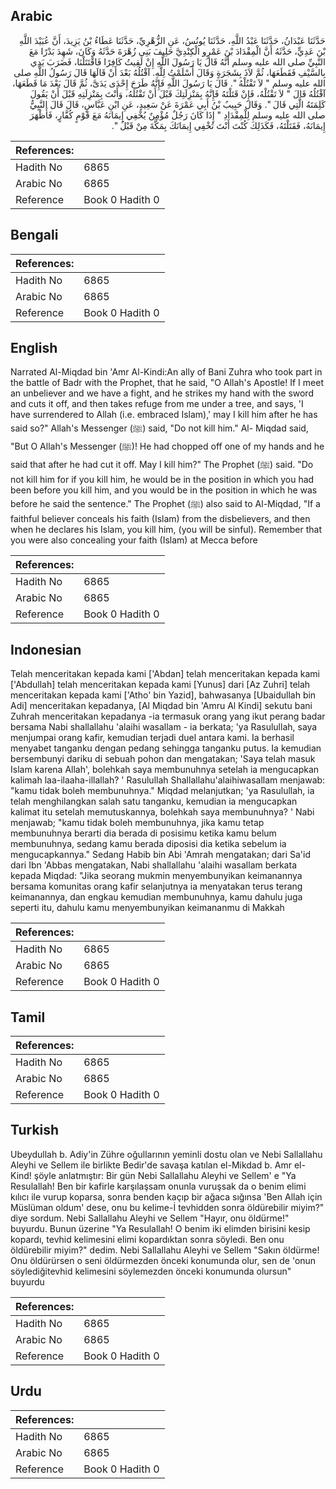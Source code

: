 ## Arabic


<div dir="rtl" lang="ar" style={{fontSize:'larger',backgroundColor:'#f8f9fa',padding:20}}>
حَدَّثَنَا عَبْدَانُ، حَدَّثَنَا عَبْدُ اللَّهِ، حَدَّثَنَا يُونُسُ، عَنِ الزُّهْرِيِّ، حَدَّثَنَا عَطَاءُ بْنُ يَزِيدَ، أَنَّ عُبَيْدَ اللَّهِ بْنَ عَدِيٍّ، حَدَّثَهُ أَنَّ الْمِقْدَادَ بْنَ عَمْرٍو الْكِنْدِيَّ حَلِيفَ بَنِي زُهْرَةَ حَدَّثَهُ وَكَانَ، شَهِدَ بَدْرًا مَعَ النَّبِيِّ صلى الله عليه وسلم أَنَّهُ قَالَ يَا رَسُولَ اللَّهِ إِنْ لَقِيتُ كَافِرًا فَاقْتَتَلْنَا، فَضَرَبَ يَدِي بِالسَّيْفِ فَقَطَعَهَا، ثُمَّ لاَذَ بِشَجَرَةٍ وَقَالَ أَسْلَمْتُ لِلَّهِ‏.‏ آقْتُلُهُ بَعْدَ أَنْ قَالَهَا قَالَ رَسُولُ اللَّهِ صلى الله عليه وسلم ‏"‏ لاَ تَقْتُلْهُ ‏"‏‏.‏ قَالَ يَا رَسُولَ اللَّهِ فَإِنَّهُ طَرَحَ إِحْدَى يَدَىَّ، ثُمَّ قَالَ بَعْدَ مَا قَطَعَهَا، آقْتُلُهُ قَالَ ‏"‏ لاَ تَقْتُلْهُ، فَإِنْ قَتَلْتَهُ فَإِنَّهُ بِمَنْزِلَتِكَ قَبْلَ أَنْ تَقْتُلَهُ، وَأَنْتَ بِمَنْزِلَتِهِ قَبْلَ أَنْ يَقُولَ كَلِمَتَهُ الَّتِي قَالَ ‏"‏‏.‏ وَقَالَ حَبِيبُ بْنُ أَبِي عَمْرَةَ عَنْ سَعِيدٍ، عَنِ ابْنِ عَبَّاسٍ، قَالَ قَالَ النَّبِيُّ صلى الله عليه وسلم لِلْمِقْدَادِ ‏"‏ إِذَا كَانَ رَجُلٌ مُؤْمِنٌ يُخْفِي إِيمَانَهُ مَعَ قَوْمٍ كُفَّارٍ، فَأَظْهَرَ إِيمَانَهُ، فَقَتَلْتَهُ، فَكَذَلِكَ كُنْتَ أَنْتَ تُخْفِي إِيمَانَكَ بِمَكَّةَ مِنْ قَبْلُ ‏"‏‏.‏
</div>
<div style={{backgroundColor:'#f8f9fa',padding:20, marginBottom: 10}}><table> <thead> <tr> <th>References:</th> <th></th> </tr> </thead> <tbody><tr><td>Hadith No</td><td>6865</td></tr><tr><td>Arabic No</td><td>6865</td></tr><tr><td>Reference</td><td>Book 0 Hadith 0</td></tr></tbody></table></div>

## Bengali


<div dir="ltr" lang="bn" style={{fontSize:'larger',backgroundColor:'#f8f9fa',padding:20}}>

</div>
<div style={{backgroundColor:'#f8f9fa',padding:20, marginBottom: 10}}><table> <thead> <tr> <th>References:</th> <th></th> </tr> </thead> <tbody><tr><td>Hadith No</td><td>6865</td></tr><tr><td>Arabic No</td><td>6865</td></tr><tr><td>Reference</td><td>Book 0 Hadith 0</td></tr></tbody></table></div>

## English


<div dir="ltr" lang="en" style={{fontSize:'larger',backgroundColor:'#f8f9fa',padding:20}}>
Narrated Al-Miqdad bin 'Amr Al-Kindi:An ally of Bani Zuhra who took part in the battle of Badr with the Prophet, that he said, "O Allah's Apostle! If I meet an unbeliever and we have a fight, and he strikes my hand with the sword and cuts it off, and then takes refuge from me under a tree, and says, 'I have surrendered to Allah (i.e. embraced Islam),' may I kill him after he has said so?" Allah's Messenger (ﷺ) said, "Do not kill him." Al- Miqdad said, "But O Allah's Messenger (ﷺ)! He had chopped off one of my hands and he said that after he had cut it off. May I kill him?" The Prophet (ﷺ) said. "Do not kill him for if you kill him, he would be in the position in which you had been before you kill him, and you would be in the position in which he was before he said the sentence." The Prophet (ﷺ) also said to Al-Miqdad, "If a faithful believer conceals his faith (Islam) from the disbelievers, and then when he declares his Islam, you kill him, (you will be sinful). Remember that you were also concealing your faith (Islam) at Mecca before
</div>
<div style={{backgroundColor:'#f8f9fa',padding:20, marginBottom: 10}}><table> <thead> <tr> <th>References:</th> <th></th> </tr> </thead> <tbody><tr><td>Hadith No</td><td>6865</td></tr><tr><td>Arabic No</td><td>6865</td></tr><tr><td>Reference</td><td>Book 0 Hadith 0</td></tr></tbody></table></div>

## Indonesian


<div dir="ltr" lang="id" style={{fontSize:'larger',backgroundColor:'#f8f9fa',padding:20}}>
Telah menceritakan kepada kami ['Abdan] telah menceritakan kepada kami ['Abdullah] telah menceritakan kepada kami [Yunus] dari [Az Zuhri] telah menceritakan kepada kami ['Atho' bin Yazid], bahwasanya [Ubaidullah bin Adi] menceritakan kepadanya, [Al Miqdad bin 'Amru Al Kindi] sekutu bani Zuhrah menceritakan kepadanya -ia termasuk orang yang ikut perang badar bersama Nabi shallallahu 'alaihi wasallam - ia berkata; 'ya Rasulullah, saya menjumpai orang kafir, kemudian terjadi duel antara kami. Ia berhasil menyabet tanganku dengan pedang sehingga tanganku putus. Ia kemudian bersembunyi dariku di sebuah pohon dan mengatakan; 'Saya telah masuk Islam karena Allah', bolehkah saya membunuhnya setelah ia mengucapkan kalimah laa-ilaaha-illallah? ' Rasulullah Shallallahu'alaihiwasallam menjawab: "kamu tidak boleh membunuhnya." Miqdad melanjutkan; 'ya Rasulullah, ia telah menghilangkan salah satu tanganku, kemudian ia mengucapkan kalimat itu setelah memutuskannya, bolehkah saya membunuhnya? ' Nabi menjawab; "kamu tidak boleh membunuhnya, jika kamu tetap membunuhnya berarti dia berada di posisimu ketika kamu belum membunuhnya, sedang kamu berada diposisi dia ketika sebelum ia mengucapkannya." Sedang Habib bin Abi 'Amrah mengatakan; dari Sa'id dari Ibn 'Abbas mengatakan, Nabi shallallahu 'alaihi wasallam berkata kepada Miqdad: "Jika seorang mukmin menyembunyikan keimanannya bersama komunitas orang kafir selanjutnya ia menyatakan terus terang keimanannya, dan engkau kemudian membunuhnya, kamu dahulu juga seperti itu, dahulu kamu menyembunyikan keimananmu di Makkah
</div>
<div style={{backgroundColor:'#f8f9fa',padding:20, marginBottom: 10}}><table> <thead> <tr> <th>References:</th> <th></th> </tr> </thead> <tbody><tr><td>Hadith No</td><td>6865</td></tr><tr><td>Arabic No</td><td>6865</td></tr><tr><td>Reference</td><td>Book 0 Hadith 0</td></tr></tbody></table></div>

## Tamil


<div dir="ltr" lang="ta" style={{fontSize:'larger',backgroundColor:'#f8f9fa',padding:20}}>

</div>
<div style={{backgroundColor:'#f8f9fa',padding:20, marginBottom: 10}}><table> <thead> <tr> <th>References:</th> <th></th> </tr> </thead> <tbody><tr><td>Hadith No</td><td>6865</td></tr><tr><td>Arabic No</td><td>6865</td></tr><tr><td>Reference</td><td>Book 0 Hadith 0</td></tr></tbody></table></div>

## Turkish


<div dir="ltr" lang="tr" style={{fontSize:'larger',backgroundColor:'#f8f9fa',padding:20}}>
Ubeydullah b. Adiy'in Zühre oğullarının yeminli dostu olan ve Nebi Sallallahu Aleyhi ve Sellem ile birlikte Bedir'de savaşa katılan el-Mikdad b. Amr el-Kind! şöyle anlatmıştır: Bir gün Nebi Sallallahu Aleyhi ve Sellem' e "Ya Resulallah! Ben bir kafirle karşılaşsam onunla vuruşsak da o benim elimi kılıcı ile vurup koparsa, sonra benden kaçıp bir ağaca sığınsa 'Ben Allah için Müslüman oldum' dese, onu bu kelime-İ tevhidden sonra öldürebilir miyim?" diye sordum. Nebi Sallallahu Aleyhi ve Sellem "Hayır, onu öldürme!" buyurdu. Bunun üzerine "Ya Resulallah! O benim iki elimden birisini kesip kopardı, tevhid kelimesini elimi kopardıktan sonra söyledi. Ben onu öldürebilir miyim?" dedim. Nebi Sallallahu Aleyhi ve Sellem "Sakın öldürme! Onu öldürürsen o seni öldürmezden önceki konumunda olur, sen de 'onun söylediğitevhid kelimesini söylemezden önceki konumunda olursun" buyurdu
</div>
<div style={{backgroundColor:'#f8f9fa',padding:20, marginBottom: 10}}><table> <thead> <tr> <th>References:</th> <th></th> </tr> </thead> <tbody><tr><td>Hadith No</td><td>6865</td></tr><tr><td>Arabic No</td><td>6865</td></tr><tr><td>Reference</td><td>Book 0 Hadith 0</td></tr></tbody></table></div>

## Urdu


<div dir="rtl" lang="ur" style={{fontSize:'larger',backgroundColor:'#f8f9fa',padding:20}}>

</div>
<div style={{backgroundColor:'#f8f9fa',padding:20, marginBottom: 10}}><table> <thead> <tr> <th>References:</th> <th></th> </tr> </thead> <tbody><tr><td>Hadith No</td><td>6865</td></tr><tr><td>Arabic No</td><td>6865</td></tr><tr><td>Reference</td><td>Book 0 Hadith 0</td></tr></tbody></table></div>